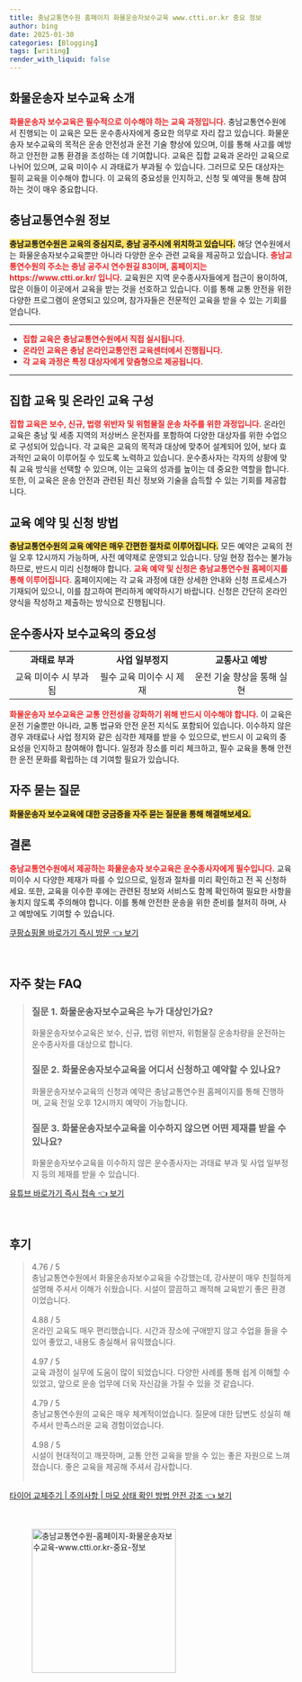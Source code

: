 ```yaml
---
title: 충남교통연수원 홈페이지 화물운송자보수교육 www.ctti.or.kr 중요 정보
author: bing
date: 2025-01-30
categories: [Blogging]
tags: [writing]
render_with_liquid: false
---
```



<h2 id='화물운송자보수교육_소개'>화물운송자 보수교육 소개</h2>

<p><b><span style="color: #ee2323;">화물운송자 보수교육은 필수적으로 이수해야 하는 교육 과정입니다.</span></b> 충남교통연수원에서 진행되는 이 교육은 모든 운수종사자에게 중요한 의무로 자리 잡고 있습니다. 화물운송자 보수교육의 목적은 운송 안전성과 운전 기술 향상에 있으며, 이를 통해 사고를 예방하고 안전한 교통 환경을 조성하는 데 기여합니다. 교육은 집합 교육과 온라인 교육으로 나뉘어 있으며, 교육 미이수 시 과태료가 부과될 수 있습니다. 그러므로 모든 대상자는 필히 교육을 이수해야 합니다. 이 교육의 중요성을 인지하고, 신청 및 예약을 통해 참여하는 것이 매우 중요합니다.</p>

<h2 id='충남교통연수원_정보'>충남교통연수원 정보</h2>

<p><b><span style="background-color: #ffe066;">충남교통연수원은 교육의 중심지로, 충남 공주시에 위치하고 있습니다.</span></b> 해당 연수원에서는 화물운송자보수교육뿐만 아니라 다양한 운수 관련 교육을 제공하고 있습니다. <b><span style="color: #ee2323;">충남교통연수원의 주소는 충남 공주시 연수원길 83이며, 홈페이지는 https://www.ctti.or.kr/ 입니다.</span></b> 교육원은 지역 운수종사자들에게 접근이 용이하여, 많은 이들이 이곳에서 교육을 받는 것을 선호하고 있습니다. 이를 통해 교통 안전을 위한 다양한 프로그램이 운영되고 있으며, 참가자들은 전문적인 교육을 받을 수 있는 기회를 얻습니다.</p>

<hr />

<ul>
    <li><b><span style="color: #ee2323;">집합 교육은 충남교통연수원에서 직접 실시됩니다.</span></b></li>
    <li><b><span style="color: #ee2323;">온라인 교육은 충남 온라인교통안전 교육센터에서 진행됩니다.</span></b></li>
    <li><b><span style="color: #ee2323;">각 교육 과정은 특정 대상자에게 맞춤형으로 제공됩니다.</span></b></li>
</ul>

<hr />

<h2 id='집합_및_온라인_교육_구성'>집합 교육 및 온라인 교육 구성</h2>

<p><b><span style="color: #ee2323;">집합 교육은 보수, 신규, 법령 위반자 및 위험물질 운송 차주를 위한 과정입니다.</span></b> 온라인 교육은 충남 및 세종 지역의 저상버스 운전자를 포함하여 다양한 대상자를 위한 수업으로 구성되어 있습니다. 각 교육은 교육의 목적과 대상에 맞추어 설계되어 있어, 보다 효과적인 교육이 이루어질 수 있도록 노력하고 있습니다. 운수종사자는 각자의 상황에 맞춰 교육 방식을 선택할 수 있으며, 이는 교육의 성과를 높이는 데 중요한 역할을 합니다. 또한, 이 교육은 운송 안전과 관련된 최신 정보와 기술을 습득할 수 있는 기회를 제공합니다.</p>

<h2 id='예약_신청_방법'>교육 예약 및 신청 방법</h2>

<p><b><span style="background-color: #ffe066;">충남교통연수원의 교육 예약은 매우 간편한 절차로 이루어집니다.</span></b> 모든 예약은 교육의 전일 오후 12시까지 가능하며, 사전 예약제로 운영되고 있습니다. 당일 현장 접수는 불가능하므로, 반드시 미리 신청해야 합니다. <b><span style="color: #ee2323;">교육 예약 및 신청은 충남교통연수원 홈페이지를 통해 이루어집니다.</span></b> 홈페이지에는 각 교육 과정에 대한 상세한 안내와 신청 프로세스가 기재되어 있으니, 이를 참고하여 편리하게 예약하시기 바랍니다. 신청은 간단히 온라인 양식을 작성하고 제출하는 방식으로 진행됩니다.</p>

<h2 id='운수종사자_보수교육의_중요성'>운수종사자 보수교육의 중요성</h2>

<table>
    <tr>
        <td style="text-align: center; height: 17px;"><b>과태료 부과</b></td>
        <td style="text-align: center; height: 17px;"><b>사업 일부정지</b></td>
        <td style="text-align: center; height: 17px;"><b>교통사고 예방</b></td>
    </tr>
    <tr>
        <td style="text-align: center; height: 17px;">교육 미이수 시 부과됨</td>
        <td style="text-align: center; height: 17px;">필수 교육 미이수 시 제재</td>
        <td style="text-align: center; height: 17px;">운전 기술 향상을 통해 실현</td>
    </tr>
</table>

<p><b><span style="color: #ee2323;">화물운송자 보수교육은 교통 안전성을 강화하기 위해 반드시 이수해야 합니다.</span></b> 이 교육은 운전 기술뿐만 아니라, 교통 법규와 안전 운전 지식도 포함되어 있습니다. 이수하지 않은 경우 과태료나 사업 정지와 같은 심각한 제재를 받을 수 있으므로, 반드시 이 교육의 중요성을 인지하고 참여해야 합니다. 일정과 장소를 미리 체크하고, 필수 교육을 통해 안전한 운전 문화를 확립하는 데 기여할 필요가 있습니다.</p>

<h2 id='자주_묻는_질문'>자주 묻는 질문</h2>

<p><b><span style="background-color: #ffe066;">화물운송자 보수교육에 대한 궁금증을 자주 묻는 질문을 통해 해결해보세요.</span></b></p>

<h2 id='결론'>결론</h2>

<p><b><span style="color: #ee2323;">충남교통연수원에서 제공하는 화물운송자 보수교육은 운수종사자에게 필수입니다.</span></b> 교육 미이수 시 다양한 제재가 따를 수 있으므로, 일정과 절차를 미리 확인하고 전 꼭 신청하세요. 또한, 교육을 이수한 후에는 관련된 정보와 서비스도 함께 확인하여 필요한 사항을 놓치지 않도록 주의해야 합니다. 이를 통해 안전한 운송을 위한 준비를 철저히 하며, 사고 예방에도 기여할 수 있습니다.</p>


<p><a class="click-button" title="쿠팡쇼핑몰 바로가기 즉시 방문" href="https://greenforu.github.io/posts/%EC%BF%A0%ED%8C%A1%EC%87%BC%ED%95%91%EB%AA%B0-%EB%B0%94%EB%A1%9C%EA%B0%80%EA%B8%B0-%EC%A6%89%EC%8B%9C-%EB%B0%A9%EB%AC%B8/" rel="dofollow">쿠팡쇼핑몰 바로가기 즉시 방문 👈 보기</a></p><br>
<h2 id='자주_찾는_FAQ'>자주 찾는 FAQ</h2>
<div itemscope="" itemtype="https://schema.org/FAQPage"> 
<blockquote> 
<div itemscope="" itemprop="mainEntity" itemtype="https://schema.org/Question"> 
<h3 itemprop="name">질문 1. 화물운송자보수교육은 누가 대상인가요?</h3> 
<div itemscope="" itemprop="acceptedAnswer" itemtype="https://schema.org/Answer"> 
<span itemprop="text"> 
<p>화물운송자보수교육은 보수, 신규, 법령 위반자, 위험물질 운송차량을 운전하는 운수종사자를 대상으로 합니다.</p> 
</span> 
</div> 
</div> 

<div itemscope="" itemprop="mainEntity" itemtype="https://schema.org/Question"> 
<h3 itemprop="name">질문 2. 화물운송자보수교육을 어디서 신청하고 예약할 수 있나요?</h3> 
<div itemscope="" itemprop="acceptedAnswer" itemtype="https://schema.org/Answer"> 
<span itemprop="text"> 
<p>화물운송자보수교육의 신청과 예약은 충남교통연수원 홈페이지를 통해 진행하며, 교육 전일 오후 12시까지 예약이 가능합니다.</p> 
</span> 
</div> 
</div> 

<div itemscope="" itemprop="mainEntity" itemtype="https://schema.org/Question"> 
<h3 itemprop="name">질문 3. 화물운송자보수교육을 이수하지 않으면 어떤 제재를 받을 수 있나요?</h3> 
<div itemscope="" itemprop="acceptedAnswer" itemtype="https://schema.org/Answer"> 
<span itemprop="text"> 
<p>화물운송자보수교육을 이수하지 않은 운수종사자는 과태료 부과 및 사업 일부정지 등의 제재를 받을 수 있습니다.</p> 
</span> 
</div> 
</div> 
</blockquote> 
</div>
<p><a class="click-button" title="유튜브 바로가기 즉시 접속" href="https://greenforu.github.io/posts/%EC%9C%A0%ED%8A%9C%EB%B8%8C-%EB%B0%94%EB%A1%9C%EA%B0%80%EA%B8%B0-%EC%A6%89%EC%8B%9C-%EC%A0%91%EC%86%8D/" rel="dofollow">유튜브 바로가기 즉시 접속 👈 보기</a></p><br>
<h2 id='후기'>후기</h2>
<div itemscope itemtype="https://schema.org/Product">
  <blockquote>
  <div itemprop="review" itemscope itemtype="https://schema.org/Review">
      <div itemprop="reviewRating" itemscope itemtype="https://schema.org/Rating"> <span itemprop="ratingValue">4.76</span> / <span itemprop="bestRating">5</span> </div>
      <span itemprop="reviewBody">충남교통연수원에서 화물운송자보수교육을 수강했는데, 강사분이 매우 친절하게 설명해 주셔서 이해가 쉬웠습니다. 시설이 깔끔하고 쾌적해 교육받기 좋은 환경이었습니다.</span>
  </div>
  <br>
  <div itemprop="review" itemscope itemtype="https://schema.org/Review">
      <div itemprop="reviewRating" itemscope itemtype="https://schema.org/Rating"> <span itemprop="ratingValue">4.88</span> / <span itemprop="bestRating">5</span> </div>
      <span itemprop="reviewBody">온라인 교육도 매우 편리했습니다. 시간과 장소에 구애받지 않고 수업을 들을 수 있어 좋았고, 내용도 충실해서 유익했습니다.</span>
  </div>
  <br>
  <div itemprop="review" itemscope itemtype="https://schema.org/Review">
      <div itemprop="reviewRating" itemscope itemtype="https://schema.org/Rating"> <span itemprop="ratingValue">4.97</span> / <span itemprop="bestRating">5</span> </div>
      <span itemprop="reviewBody">교육 과정이 실무에 도움이 많이 되었습니다. 다양한 사례를 통해 쉽게 이해할 수 있었고, 앞으로 운송 업무에 더욱 자신감을 가질 수 있을 것 같습니다.</span>
  </div>
  <br>
  <div itemprop="review" itemscope itemtype="https://schema.org/Review">
      <div itemprop="reviewRating" itemscope itemtype="https://schema.org/Rating"> <span itemprop="ratingValue">4.79</span> / <span itemprop="bestRating">5</span> </div>
      <span itemprop="reviewBody">충남교통연수원의 교육은 매우 체계적이었습니다. 질문에 대한 답변도 성실히 해주셔서 만족스러운 교육 경험이었습니다.</span>
  </div>
  <br>
  <div itemprop="review" itemscope itemtype="https://schema.org/Review">
      <div itemprop="reviewRating" itemscope itemtype="https://schema.org/Rating"> <span itemprop="ratingValue">4.98</span> / <span itemprop="bestRating">5</span> </div>
      <span itemprop="reviewBody">시설이 현대적이고 깨끗하며, 교통 안전 교육을 받을 수 있는 좋은 자원으로 느껴졌습니다. 좋은 교육을 제공해 주셔서 감사합니다.</span>
  </div>
  <br>
  </blockquote>
</div>
<p><a class="click-button" title="타이어 교체주기 | 주의사항 | 마모 상태 확인 방법 안전 강조" href="https://greenforu.github.io/posts/%ED%83%80%EC%9D%B4%EC%96%B4-%EA%B5%90%EC%B2%B4%EC%A3%BC%EA%B8%B0-%EC%A3%BC%EC%9D%98%EC%82%AC%ED%95%AD-%EB%A7%88%EB%AA%A8-%EC%83%81%ED%83%9C-%ED%99%95%EC%9D%B8-%EB%B0%A9%EB%B2%95-%EC%95%88%EC%A0%84-%EA%B0%95%EC%A1%B0/" rel="dofollow">타이어 교체주기 | 주의사항 | 마모 상태 확인 방법 안전 강조 👈 보기</a></p><br>
<figure class="image"><img src="https://greenforu.github.io/assets/img/thumbnail/충남교통연수원-홈페이지-화물운송자보수교육-www.ctti.or.kr-중요-정보.webp" alt="충남교통연수원-홈페이지-화물운송자보수교육-www.ctti.or.kr-중요-정보" width="256" height="256"></figure>